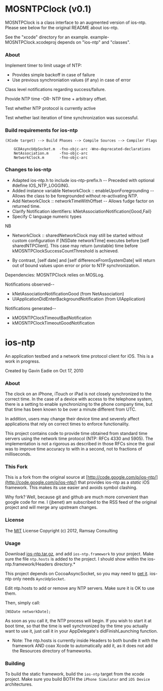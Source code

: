 # MOSNTPClock (v0.1)

MOSNTPClock is a class interface to an augmented version of ios-ntp.
Please see below for the original README about ios-ntp.

See the "xcode" directory for an example.  example-MOSNTPClock.xcodeproj
depends on "ios-ntp" and "classes".


### About

Implement timer to limit usage of NTP:
  * Provides simple backoff in case of failure
  * Use previous synchroniation values (if any) in case of error

Class level notifications regarding success/failure.

Provide NTP time -OR- NTP time + arbitrary offset.  

Test whether NTP protocol is currently active

Test whether last iteration of time synchronization was successful.



### Build requirements for ios-ntp

    (XCode target) --> Build Phases --> Compile Sources --> Compiler Flags

        GCDAsyncUdpSocket.m  -fno-objc-arc -Wno-deprecated-declarations
        NetAssociation.m     -fno-objc-arc 
        NetworkClock.m       -fno-objc-arc 



### Changes to ios-ntp

  * Adapted ios-ntp.h to include ios-ntp-prefix.h --
      Preceded with optional #define IOS_NTP_LOGGING.
  * Added instance variable NetworkClock :: enableUponForegrounding --
      Allows the class to be foregrounded without re-activating NTP.
  * Add NetworkClock :: networkTimeWithOffset --
      Allows fudge factor on returned time.
  * Clarify Notification identifiers: kNetAssociationNotification{Good,Fail}
  * Specify C language numeric types

NB
  * NetworkClock :: sharedNetworkClock may still be started without custom
    configuration if [NSDate networkTime] executes before [self 
    sharedNTPClient].  This case may return (unstable) time before 
    kMOSNTPClockSuccessCountThreshold is achieved.

  * By contrast, [self date] and [self differenceFromSystemDate] will return 
    out of bound values upon error or prior to NTP synchronization.


Dependencies: MOSNTPClock relies on MOSLog.


Notifications observed--
  * kNetAssociationNotificationGood  (from NetAssociation)
  * UIApplicationDidEnterBackgroundNotification  (from UIApplication)

Notifications generated--
  * kMOSNTPClockTimeoutBadNotification 
  * kMOSNTPClockTimeoutGoodNotification 




# ios-ntp

An application testbed and a network time protocol client for iOS. This is a
work in progress.

Created by Gavin Eadie on Oct 17, 2010

### About

The clock on an iPhone, iTouch or iPad is not closely synchronized to the
correct time. In the case of a device with access to the telephone system, there
is a setting to enable synchronizing to the phone company time, but that time
has been known to be over a minute different from UTC.

In addition, users may change their device time and severely affect applications
that rely on correct times to enforce functionality.

This project contains code to provide time obtained from standard time servers
using the network time protocol (NTP: RFCs 4330 and 5905). The implementation is
not a rigorous as described in those RFCs since the goal was to improve time
accuracy to with in a second, not to fractions of milliseconds.

### This Fork

This is a fork from the original source at
[http://code.google.com/p/ios-ntp/](http://code.google.com/p/ios-ntp/) that
provides ios-ntp as a *static* iOS framework. This makes its use easier and
avoids symbol clashing.

Why fork? Well, because git and github are much more convenient than google code
for me. I (jbenet) am subscribed to the RSS feed of the original project and
will merge any upstream changes.

### License

The [MIT](http://www.opensource.org/licenses/mit-license.php) License
Copyright (c) 2012, Ramsay Consulting

### Usage

Download [ios-ntp.tar.gz](https://raw.github.com/jbenet/ios-ntp/master/release/ios-ntp.tar.gz),
and add `ios-ntp.framework` to your project. Make sure the file `ntp.hosts` is
added to the project. I should show within the ios-ntp.framework/Headers
directory.*

This project depends on CocoaAsyncSocket, so you may need to
[get it](http://code.google.com/p/cocoaasyncsocket/). ios-ntp only needs
`AyncUdpSocket`.

Edit ntp.hosts to add or remove any NTP servers. Make sure it is OK to use them.

Then, simply call:

    [NSDate networkDate];

As soon as you call it, the NTP process will begin. If you wish to start it at
boot time, so that the time is well synchronized by the time you actually want
to use it, just call it in your AppDelegate's didFinishLaunching function.


* Note: The ntp.hosts is currently inside Headers to both bundle it with the
framework AND coax Xcode to automatically add it, as it does not add the
Resources directory of frameworks.

### Building

To build the static framework, build the `ios-ntp` target from the xcode
project. Make sure you build BOTH the `iPhone Simulator` and `iOS Device`
architectures.


